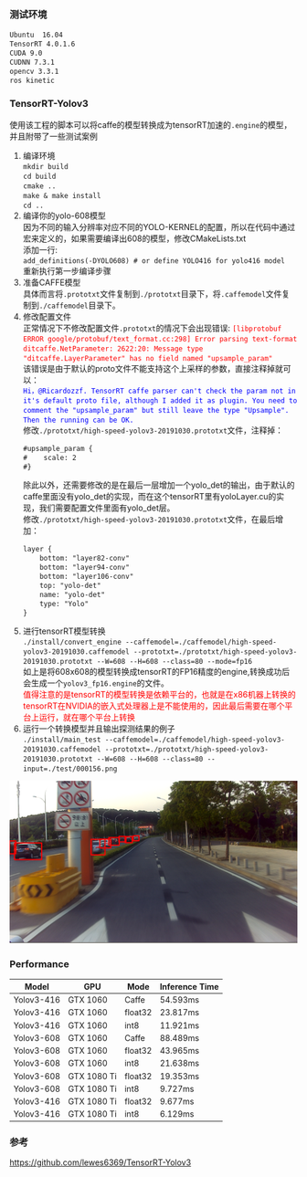 
### 测试环境

    Ubuntu  16.04
    TensorRT 4.0.1.6
    CUDA 9.0
    CUDNN 7.3.1
    opencv 3.3.1
    ros kinetic

### TensorRT-Yolov3
使用该工程的脚本可以将caffe的模型转换成为tensorRT加速的`.engine`的模型，并且附带了一些测试案例  
1. 编译环境  
`mkdir build`  
`cd build`  
`cmake ..`  
`make & make install`  
`cd ..`  
2. 编译你的yolo-608模型  
因为不同的输入分辨率对应不同的YOLO-KERNEL的配置，所以在代码中通过宏来定义的，如果需要编译出608的模型，修改CMakeLists.txt  
添加一行:  
`add_definitions(-DYOLO608) # or define YOLO416 for yolo416 model`  
重新执行第一步编译步骤  
3. 准备CAFFE模型  
具体而言将`.prototxt`文件复制到`./prototxt`目录下，将`.caffemodel`文件复制到`./caffemodel`目录下。  
4. 修改配置文件  
正常情况下不修改配置文件`.prototxt`的情况下会出现错误:  <font color=red>```[libprotobuf ERROR google/protobuf/text_format.cc:298] Error parsing text-format ditcaffe.NetParameter: 2622:20: Message type "ditcaffe.LayerParameter" has no field named "upsample_param"```</font>  
该错误是由于默认的proto文件不能支持这个上采样的参数，直接注释掉就可以：  
<font color=blue>```Hi，@Ricardozzf. TensorRT caffe parser can't check the param not in it's default proto file, although I added it as plugin. You need to comment the "upsample_param" but still leave the type "Upsample". Then the running can be OK.```</font>  
修改`./prototxt/high-speed-yolov3-20191030.prototxt`文件，注释掉：  
    ```
    #upsample_param {
    #    scale: 2
    #}
    ```
    除此以外，还需要修改的是在最后一层增加一个yolo_det的输出，由于默认的caffe里面没有yolo_det的实现，而在这个tensorRT里有yoloLayer.cu的实现，我们需要配置文件里面有yolo_det层。  
    修改`./prototxt/high-speed-yolov3-20191030.prototxt`文件，在最后增加：  
    ```
    layer {
        bottom: "layer82-conv"
        bottom: "layer94-conv"
        bottom: "layer106-conv"
        top: "yolo-det"
        name: "yolo-det"
        type: "Yolo"
    }
    ```
5. 进行tensorRT模型转换  
`./install/convert_engine --caffemodel=./caffemodel/high-speed-yolov3-20191030.caffemodel --prototxt=./prototxt/high-speed-yolov3-20191030.prototxt --W=608 --H=608 --class=80 --mode=fp16`  
如上是将608x608的模型转换成tensorRT的FP16精度的engine,转换成功后会生成一个`yolov3_fp16.engine`的文件。  
<font color=red>值得注意的是tensorRT的模型转换是依赖平台的，也就是在x86机器上转换的tensorRT在NVIDIA的嵌入式处理器上是不能使用的，因此最后需要在哪个平台上运行，就在哪个平台上转换</font>  
6. 运行一个转换模型并且输出探测结果的例子  
`./install/main_test --caffemodel=./caffemodel/high-speed-yolov3-20191030.caffemodel --prototxt=./prototxt/high-speed-yolov3-20191030.prototxt --W=608 --H=608 --class=80 --input=./test/000156.png`  
<div align=center><img src="img/tensorRT_det.png"/></div>  


### Performance

Model | GPU | Mode | Inference Time
-- | -- | -- | -- 
Yolov3-416 |  GTX 1060 | Caffe | 54.593ms
Yolov3-416 |  GTX 1060 | float32 | 23.817ms
Yolov3-416 |  GTX 1060 | int8 | 11.921ms
Yolov3-608 |  GTX 1060 | Caffe | 88.489ms
Yolov3-608 | GTX 1060 | float32 | 43.965ms
Yolov3-608 |  GTX 1060 | int8 | 21.638ms
Yolov3-608 | GTX 1080 Ti | float32 | 19.353ms
Yolov3-608 | GTX 1080 Ti | int8 | 9.727ms
Yolov3-416 |  GTX 1080 Ti | float32 | 9.677ms
Yolov3-416 |  GTX 1080 Ti | int8 | 6.129ms  | li


### 参考
https://github.com/lewes6369/TensorRT-Yolov3
